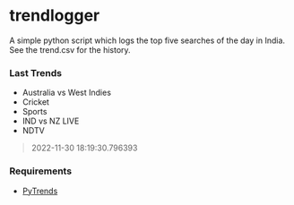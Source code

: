 # trendlogger
A simple python script which logs the top five searches of the day in India.<br>See the trend.csv for the history.<br>

<!-- Last Trends -->
### Last Trends
* Australia vs West Indies
* Cricket
* Sports
* IND vs NZ LIVE
* NDTV
> 2022-11-30 18:19:30.796393

<!-- Requirements -->
### Requirements
* [PyTrends](https://github.com/dreyco676/pytrends)
